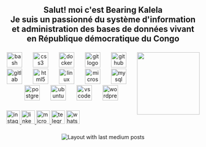 <h2 align="center">Salut! moi c'est Bearing Kalela<br>Je suis un passionné du système d'information et administration des bases de données vivant en République démocratique du Congo</h2>

###

<img align="right" height="163" src="https://media1.tenor.com/m/-Cmb3fkkmZgAAAAd/gaming-nintendo.gif"  />

###

<div align="center">
  <img src="https://cdn.simpleicons.org/gnubash/4EAA25" height="40" alt="bash logo"  />
  <img width="20" />
  <img src="https://cdn.simpleicons.org/css3/1572B6" height="40" alt="css3 logo"  />
  <img width="20" />
  <img src="https://cdn.simpleicons.org/docker/2496ED" height="40" alt="docker logo"  />
  <img width="20" />
  <img src="https://cdn.simpleicons.org/git/F05032" height="40" alt="git logo"  />
  <img width="20" />
  <img src="https://cdn.simpleicons.org/github/181717" height="40" alt="github logo"  />
  <img width="20" />
  <img src="https://cdn.jsdelivr.net/gh/devicons/devicon/icons/gitlab/gitlab-original.svg" height="40" alt="gitlab logo"  />
  <img width="20" />
  <img src="https://cdn.simpleicons.org/html5/E34F26" height="40" alt="html5 logo"  />
  <img width="20" />
  <img src="https://cdn.simpleicons.org/linux/FCC624" height="40" alt="linux logo"  />
  <img width="20" />
  <img src="https://cdn.jsdelivr.net/gh/devicons/devicon/icons/microsoftsqlserver/microsoftsqlserver-plain.svg" height="40" alt="microsoftsqlserver logo"  />
  <img width="20" />
  <img src="https://cdn.simpleicons.org/mysql/4479A1" height="40" alt="mysql logo"  />
  <img width="20" />
  <img src="https://cdn.simpleicons.org/postgresql/4169E1" height="40" alt="postgresql logo"  />
  <img width="20" />
  <img src="https://cdn.simpleicons.org/ubuntu/E95420" height="40" alt="ubuntu logo"  />
  <img width="20" />
  <img src="https://cdn.jsdelivr.net/gh/devicons/devicon/icons/vscode/vscode-original.svg" height="40" alt="vscode logo"  />
  <img width="20" />
  <img src="https://cdn.simpleicons.org/wordpress/21759B" height="40" alt="wordpress logo"  />
</div>

###

<div align="left">
  <a href="https://www.instagram.com/bearingkalela/" target="_blank">
    <img src="https://img.shields.io/static/v1?message=Instagram&logo=instagram&label=&color=E4405F&logoColor=white&labelColor=&style=for-the-badge" height="35" alt="instagram logo"  />
  </a>
  <a href="https://www.linkedin.com/in/bearing-kalela-321995172/" target="_blank">
    <img src="https://img.shields.io/static/v1?message=LinkedIn&logo=linkedin&label=&color=0077B5&logoColor=white&labelColor=&style=for-the-badge" height="35" alt="linkedin logo"  />
  </a>
  <a href="bearingkalela@live.com" target="_blank">
    <img src="https://img.shields.io/static/v1?message=Outlook&logo=microsoft-outlook&label=&color=0078D4&logoColor=white&labelColor=&style=for-the-badge" height="35" alt="microsoft-outlook logo"  />
  </a>
  <img src="https://img.shields.io/static/v1?message=Telegram&logo=telegram&label=&color=2CA5E0&logoColor=white&labelColor=&style=for-the-badge" height="35" alt="telegram logo"  />
  <a href="https://wa.me/894517172" target="_blank">
    <img src="https://img.shields.io/static/v1?message=Whatsapp&logo=whatsapp&label=&color=25D366&logoColor=white&labelColor=&style=for-the-badge" height="35" alt="whatsapp logo"  />
  </a>
</div>

###

<div align="center">
  <img src="https://github-read-medium-git-main.pahlevikun.vercel.app/latest?limit=4&username=Bear2207&theme=ocean_dark" alt="Layout with last medium posts"  />
</div>

###
